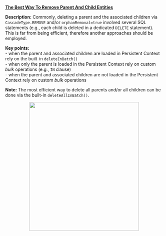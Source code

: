 **[The Best Way To Remove Parent And Child Entities](https://github.com/AnghelLeonard/Hibernate-SpringBoot/tree/master/HibernateSpringBootCascadeChildRemoval)**

**Description:** Commonly, deleting a parent and the associated children via `CascadeType.REMOVE`  and/or `orphanRemoval=true` involved several SQL statements (e.g., each child is deleted in a dedicated `DELETE` statement). This is far from being efficient, therefore another approaches should be employed. 

**Key points:**\
     - when the parent and associated children are loaded in Persistent Context rely on the built-in `deleteInBatch()`\
     - when only the parent is loaded in the Persistent Context rely on custom *bulk* operations (e.g., `IN` clause)\
     - when the parent and associated children are not loaded in the Persistent Context rely on custom *bulk* operations
     
**Note:** The most efficient way to delete all parents and/or all children can be done via the built-in `deleteAllInBatch()`. 
     
<a href="https://leanpub.com/java-persistence-performance-illustrated-guide"><p align="center"><img src="https://github.com/AnghelLeonard/Hibernate-SpringBoot/blob/master/Java%20Persistence%20Performance%20Illustrated%20Guide.jpg" height="410" width="350"/></p></a>
